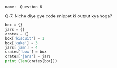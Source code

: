 ```ngMeta
name:  Question 6

```

Q-7. Niche diye gye code snippet ki output kya hoga?

```python
box = {}
jars = {}
crates = {}
box['biscuit'] = 1
box['cake'] = 3
jars['jam'] = 4
crates['box'] = box
crates['jars'] = jars
print (len(crates[box]))
 ```
